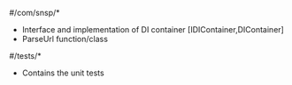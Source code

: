 #/com/snsp/*
- Interface and implementation of DI container [IDIContainer,DIContainer]
- ParseUrl function/class 

#/tests/*
- Contains the unit tests